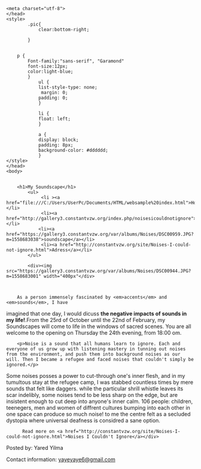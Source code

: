 <!doctype html>
<html>
	<head>
	<title>My Soundscape</title>

	<meta charset="utf-8">
	</head>
	<style>
			.pic{
				clear:bottom-right;
				
			}
				

		p {
			Font-family:"sans-serif", "Garamond"
			font-size:12px;
			color:light-blue;
			} 
				ul {
  				list-style-type: none;
 				 margin: 0;
  				padding: 0;
				}
				
				li {
  				float: left;
				}

				a {
  				display: block;
  				padding: 8px;
 				background-color: #dddddd;
				}
	</style>
	</head>
	<body>


		<h1>My Soundscape</h1>
			<ul>
 				 <li ><a href="file:///C:/Users/UserPc/Documents/HTML/websample%20index.html">Home</a></li>
 				 <li><a href="http://gallery3.constantvzw.org/index.php/noisesicouldnotignore">Exhibition</a></li>
  				<li><a href="https://gallery3.constantvzw.org/var/albums/Noises/DSC00959.JPG?m=1558683038">soundscape</a></li>
 				 <li><a href="http://constantvzw.org/site/Noises-I-could-not-ignore.html">Adress</a></li>
			</ul>

			<div><img src="https://gallery3.constantvzw.org/var/albums/Noises/DSC00944.JPG?m=1558683001" width="400px"</div>
			

		
		As a person immensely fascinated by <em>accents</em> and <em>sounds</em>, I have 

imagined that one day, I would dicuss <strong>the negative impacts of sounds in my life!</strong>.From the 25rd of October until the 22nd of February, my Soundscapes will come to life in the windows of sacred scenes. You are all welcome to the opening on Thursday the 24th evening, from 18:00 om.

		<p>Noise is a sound that all humans learn to ignore. Each and everyone of us grow up with listening mastery in tunning out noises from the environment, and push them into background noises as our will. Then I became a refugee and faced noises that couldn't simply be ignored.</p>

<p>Some noises posses a power to cut-through one's inner flesh, and in my tumultous stay at the refugee camp, I was stabbed countless times by mere sounds that felt like daggers. while the particular shrill whistle leaves its scar indelibly, some noises tend to be less sharp on the edge, but are insistent enough to cut deep into anyone's inner calm. 106
 people: children, teenegers, men and women of diffrent cultures bumping into each other in one space can produce so much noise! to me the centre felt as a secluded dystopia where universal deafness is considred a sane option.</p>

		  Read more on <a href="http://constantvzw.org/site/Noises-I-could-not-ignore.html">Noises I Couldn't Ignore</a></div>


<footer>
  <p>Posted by: Yared Yilma</p>
  <p>Contact information: <a href="http://constantvzw.org/site/Noises-I-could-not-ignore.htm">
  yayeyaye6@gmail.com</a></p>
</footer>
	</body>
</html>
